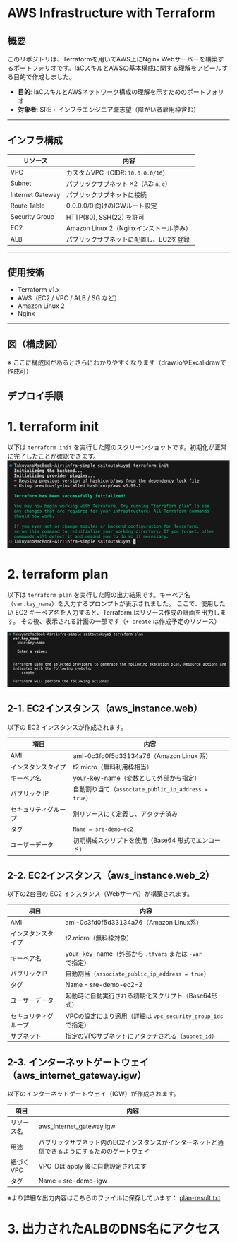 # AWS Infrastructure with Terraform

## 概要
このリポジトリは、Terraformを用いてAWS上にNginx Webサーバーを構築するポートフォリオです。IaCスキルとAWSの基本構成に関する理解をアピールする目的で作成しました。

- **目的**: IaCスキルとAWSネットワーク構成の理解を示すためのポートフォリオ  
- **対象者**: SRE・インフラエンジニア職志望（障がい者雇用枠含む）

---

## インフラ構成

| リソース         | 内容                                       |
|------------------|--------------------------------------------|
| VPC              | カスタムVPC（CIDR: `10.0.0.0/16`）          |
| Subnet           | パブリックサブネット ×2（AZ: `a`, `c`）     |
| Internet Gateway | パブリックサブネットに接続                |
| Route Table      | 0.0.0.0/0 向けのIGWルート設定              |
| Security Group   | HTTP(80), SSH(22) を許可                   |
| EC2              | Amazon Linux 2（Nginxインストール済み）    |
| ALB              | パブリックサブネットに配置し、EC2を登録   |

---

## 使用技術

- Terraform v1.x
- AWS（EC2 / VPC / ALB / SG など）
- Amazon Linux 2
- Nginx

---

## 図（構成図）
※ ここに構成図があるとさらにわかりやすくなります（draw.ioやExcalidrawで作成可）


## デプロイ手順
# 1. terraform init
以下は `terraform init` を実行した際のスクリーンショットです。初期化が正常に完了したことが確認できます。
![terraform init](./images/terraform-init-output.png)


# 2. terraform plan
以下は `terraform plan` を実行した際の出力結果です。キーペア名（`var.key_name`）を入力するプロンプトが表示されました。
ここで、使用したい EC2 キーペア名を入力すると、Terraform はリソース作成の計画を出力します。
その後、表示される計画の一部です（`+ create` は作成予定のリソース）

![terraform init](./images/terraform-init-output-02.png)


## 2-1. EC2インスタンス（aws_instance.web）
以下の EC2 インスタンスが作成されます。

| 項目 | 内容 |
|------|------|
| AMI | ami-0c3fd0f5d33134a76（Amazon Linux 系） |
| インスタンスタイプ | t2.micro（無料利用枠相当） |
| キーペア名 | your-key-name（変数として外部から指定） |
| パブリック IP | 自動割り当て（`associate_public_ip_address = true`） |
| セキュリティグループ | 別リソースにて定義し、アタッチ済み |
| タグ | `Name = sre-demo-ec2` |
| ユーザーデータ | 初期構成スクリプトを使用（Base64 形式でエンコード） |

## 2-2. EC2インスタンス（aws_instance.web_2）
以下の2台目の EC2 インスタンス（Webサーバ）が構築されます。

| 項目 | 内容 |
|------|------|
| AMI | ami-0c3fd0f5d33134a76（Amazon Linux系） |
| インスタンスタイプ | t2.micro（無料枠対象） |
| キーペア名 | your-key-name（外部から `.tfvars` または `-var` で指定） |
| パブリックIP | 自動割当（`associate_public_ip_address = true`） |
| タグ | Name = sre-demo-ec2-2 |
| ユーザーデータ | 起動時に自動実行される初期化スクリプト（Base64形式） |
| セキュリティグループ | VPCの設定により適用（詳細は `vpc_security_group_ids` で指定） |
| サブネット | 指定のVPCサブネットにアタッチされる（`subnet_id`） |

## 2-3. インターネットゲートウェイ（aws_internet_gateway.igw）
以下のインターネットゲートウェイ（IGW）が作成されます。

| 項目 | 内容 |
|------|------|
| リソース名 | aws_internet_gateway.igw |
| 用途 | パブリックサブネット内のEC2インスタンスがインターネットと通信できるようにするためのゲートウェイ |
| 紐づくVPC | VPC IDは apply 後に自動設定されます |
| タグ | Name = sre-demo-igw |



※より詳細な出力内容はこちらのファイルに保存しています：
[plan-result.txt](./plan-result.txt)

# 3. 出力されたALBのDNS名にアクセス
